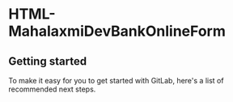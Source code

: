 # HTML-MahalaxmiDevBankOnlineForm



## Getting started

To make it easy for you to get started with GitLab, here's a list of recommended next steps.
